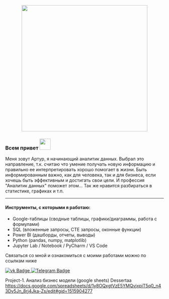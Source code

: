 <div id="header" align="center">
  <img src="https://media.giphy.com/media/v1.Y2lkPTc5MGI3NjExdTJubGIyYTl6a3dmMWhqYTRwZThqanluMm8wNGd2dzVoZTN1ZTV3ZSZlcD12MV9pbnRlcm5hbF9naWZfYnlfaWQmY3Q9Zw/qgQUggAC3Pfv687qPC/giphy.gif" width="400"/>
</div>

  ### Всем привет <img src="https://media.giphy.com/media/v1.Y2lkPTc5MGI3NjExZDY5MTk0Mzk2NDkxOTNiZDA5ZDlhYWZhOWNjMGU1ZGVjNTAwMGQ1NCZlcD12MV9pbnRlcm5hbF9naWZzX2dpZklkJmN0PXM/w1OBpBd7kJqHrJnJ13/giphy.gif" width="35px"/>
Меня зовут Артур, я начинающий аналитик данных. Выбрал это направление, т.к. считаю что умение получать новую информацию и правильно ее интерпретировать хорошо помогает в жизни. Быть информированным важно, как для человека, так и для бизнеса, если хочешь быть эффективным и достигать свои цели. И профессия "Аналитик данных" поможет этом... Так же нравится разбираться в статистике, графиках и т.п.  

---

#### Инструменты, с которыми я работаю:
- Google-таблицы (сводные таблицы, графики/диаграммы, работа с формулами)
- SQL (вложенные запросы, CTE запросы, оконные функции)
- Power BI (дашборды, отчеты, выводы)
- Python (pandas, numpy, matplotlib)
- Jupyter Lab / Notebook / PyCharm / VS Code


Связаться со мной и ознакомиться с моими работами можно по ссылкам ниже

<div id="badges">
  <a href="https://vk.com/dessertaa">
    <img src="https://img.shields.io/badge/ВКонтакте-blue?style=for-the-badge&logo=vk&logoColor=white" alt="vk Badge"/>
  </a>
  <a href="https://t.me/Dessertaa">
    <img src="https://img.shields.io/badge/Telegram-blue?style=for-the-badge&logo=Telegram&logoColor=white" alt="Telegram Badge"/>
  </a>
</div>

<img src="https://komarev.com/ghpvc/?username=Dessertaa&style=flat-square&color=blue" alt=""/>

Project-1. Анализ бизнес модели (google sheets) Dessertaa https://docs.google.com/spreadsheets/d/1y8OQxgtVzE5YMQvjxpiT5q0_n43Dv5Jn_8rj4Jka-Zs/edit#gid=1515904277
